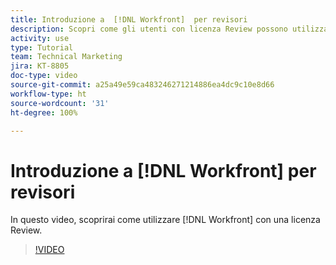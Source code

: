 ```yaml
---
title: Introduzione a  [!DNL Workfront]  per revisori
description: Scopri come gli utenti con licenza Review possono utilizzare  [!DNL  Workfront].
activity: use
type: Tutorial
team: Technical Marketing
jira: KT-8805
doc-type: video
source-git-commit: a25a49e59ca483246271214886ea4dc9c10e8d66
workflow-type: ht
source-wordcount: '31'
ht-degree: 100%

---
```


# Introduzione a [!DNL Workfront] per revisori

In questo video, scoprirai come utilizzare [!DNL  Workfront] con una licenza Review.

>[!VIDEO](https://video.tv.adobe.com/v/335106/?quality=12&learn=on)
